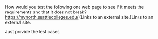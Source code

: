 How would you test the following one web page to see if it meets the requirements and that it does not break?  https://mynorth.seattlecolleges.edu/ (Links to an external site.)Links to an external site.

Just provide the test cases.